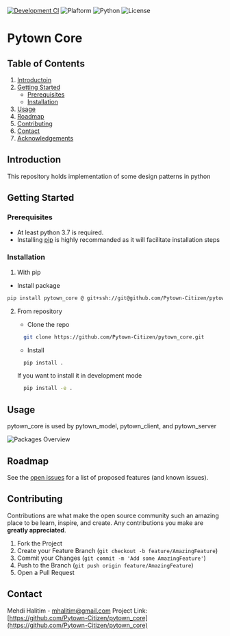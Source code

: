 [![Development CI](https://github.com/Pytown-Citizen/pytown_core/actions/workflows/pythonapp.yml/badge.svg)](https://github.com/Pytown-Citizen/pytown_core/actions/workflows/pythonapp.yml)
![Plaftorm](https://img.shields.io/badge/platform-All-lightgrey?style=plastic)
![Python](https://img.shields.io/badge/python-3.7%20%7C%203.8-blue?style=plastic)
![License](https://img.shields.io/github/license/Pytown-Citizen/pytown_core?style=plastic)


# Pytown Core
## Table of Contents
1. [Introductoin](#introduction)
2. [Getting Started](#gettingstarted)
    - [Prerequisites](#prerequisites)
    - [Installation](#installation)
3. [Usage](#Usage)
4. [Roadmap](#roadmap)
5. [Contributing](#contributing)
6. [Contact](#contact)
7. [Acknowledgements](#acknowledgements)

<!-- ABOUT THE PROJECT -->
## Introduction <a name="introduction"></a>

This repository holds implementation of some design patterns in python

<!-- GETTING STARTED -->
## Getting Started <a name="gettingstarted"></a>
### Prerequisites <a name="prerequisites"></a>

- At least python 3.7 is required.
- Installing [pip](https://pypi.org/project/pip/) is highly recommanded as it will facilitate installation steps
### Installation <a name="installation"></a>

1. With pip
  - Install package
  ```sh
  pip install pytown_core @ git+ssh://git@github.com/Pytown-Citizen/pytown_core.git@0.0.1
  ```

2. From repository

    - Clone the repo
    ```sh
      git clone https://github.com/Pytown-Citizen/pytown_core.git
    ```
    - Install
    ```sh
      pip install .
    ```
    If you want to install it in development mode
    ```sh
      pip install -e .
    ```

<!-- USAGE EXAMPLES -->
## Usage <a name="usage"></a>

pytown_core is used by pytown_model, pytown_client, and pytown_server

<!--  For an non understandable reason it doesn't work 
![Packages Overview](http://www.plantuml.com/plantuml/proxy?cache=no&src=https://raw.githubusercontent.com/Pytown-Citizen/pytown_core/main/docs/diagrams/general.uml)
But this works:
-->
![Packages Overview](http://www.plantuml.com/plantuml/proxy?cache=no&src=https://raw.githubusercontent.com/Khalshim/testuml/main/docs/diagrams/general.uml)


<!-- ROADMAP -->
## Roadmap <a name="roadmap"></a>

See the [open issues](https://github.com/Pytown-Citizen/pytown_core/issues) for a list of proposed features (and known issues).

<!-- CONTRIBUTING -->
## Contributing <a name="contributing"></a>

Contributions are what make the open source community such an amazing place to be learn, inspire, and create. Any contributions you make are **greatly appreciated**.

1. Fork the Project
2. Create your Feature Branch (`git checkout -b feature/AmazingFeature`)
3. Commit your Changes (`git commit -m 'Add some AmazingFeature'`)
4. Push to the Branch (`git push origin feature/AmazingFeature`)
5. Open a Pull Request

<!-- CONTACT -->
## Contact <a name="contact"></a>

Mehdi Halitim - mhalitim@gmail.com
Project Link: [https://github.com/Pytown-Citizen/pytown_core](https://github.com/Pytown-Citizen/pytown_core)